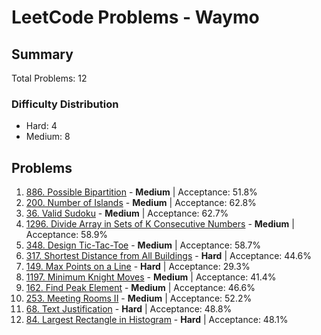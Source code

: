 # LeetCode Problems - Waymo

## Summary
Total Problems: 12

### Difficulty Distribution

- Hard: 4
- Medium: 8

## Problems

1. [886. Possible Bipartition](https://leetcode.com/problems/possible-bipartition/) - **Medium** | Acceptance: 51.8%
2. [200. Number of Islands](https://leetcode.com/problems/number-of-islands/) - **Medium** | Acceptance: 62.8%
3. [36. Valid Sudoku](https://leetcode.com/problems/valid-sudoku/) - **Medium** | Acceptance: 62.7%
4. [1296. Divide Array in Sets of K Consecutive Numbers](https://leetcode.com/problems/divide-array-in-sets-of-k-consecutive-numbers/) - **Medium** | Acceptance: 58.9%
5. [348. Design Tic-Tac-Toe](https://leetcode.com/problems/design-tic-tac-toe/) - **Medium** | Acceptance: 58.7%
6. [317. Shortest Distance from All Buildings](https://leetcode.com/problems/shortest-distance-from-all-buildings/) - **Hard** | Acceptance: 44.6%
7. [149. Max Points on a Line](https://leetcode.com/problems/max-points-on-a-line/) - **Hard** | Acceptance: 29.3%
8. [1197. Minimum Knight Moves](https://leetcode.com/problems/minimum-knight-moves/) - **Medium** | Acceptance: 41.4%
9. [162. Find Peak Element](https://leetcode.com/problems/find-peak-element/) - **Medium** | Acceptance: 46.6%
10. [253. Meeting Rooms II](https://leetcode.com/problems/meeting-rooms-ii/) - **Medium** | Acceptance: 52.2%
11. [68. Text Justification](https://leetcode.com/problems/text-justification/) - **Hard** | Acceptance: 48.8%
12. [84. Largest Rectangle in Histogram](https://leetcode.com/problems/largest-rectangle-in-histogram/) - **Hard** | Acceptance: 48.1%